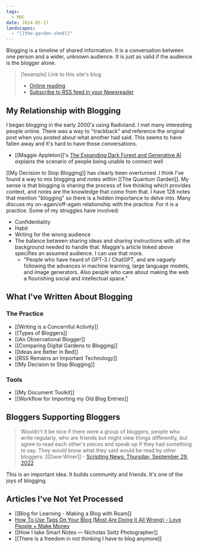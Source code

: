 ```yaml
---
tags:
  - MOC
date: 2024-05-17
landscapes:
  - "[[the-garden-shed]]"
---
```

Blogging is a timeline of shared information. It is a conversation between one person and a wider, unknown audience. It is just as valid if the audience is the blogger alone.

> [!example] Link to this site's blog
> - [Online reading](https://quantumgardener.info/blog/)
> - [Subscribe to RSS feed in your Newsreader](https://quantumgardener.info/feed)
## My Relationship with Blogging
I began blogging in the early 2000's using Radioland. I met many interesting people online. There was a way to "trackback" and reference the original post when you posted about what another had said. This seems to have fallen away and it's hard to have those conversations.
- [[Maggie Appleton]]'s [The Expanding Dark Forest and Generative AI](https://maggieappleton.com/ai-dark-forest) explains the scenario of people being unable to connect well

[[My Decision to Stop Blogging]] has clearly been overturned. I think I've found a way to mix blogging and notes within [[The Quantum Garden]]. My sense is that blogging is sharing the process of live thinking which provides context, and notes are the knowledge that come from that. I have 128 notes that mention "blogging" so there is a hidden importance to delve into. Many discuss my on-again/off-again relationship with the practice. For it is a practice. Some of my struggles have involved:
- Confidentiality
- Habit
- Writing for the wrong audience
- The balance between sharing ideas and sharing instructions with all the background needed to handle that. Maggie's article linked above specifies an assumed audience. I can use that more.
	- "People who have heard of GPT-3 / ChatGPT, and are vaguely following the advances in machine learning, large language models, and image generators. Also people who care about making the web a flourishing social and intellectual space."

## What I've Written About Blogging
### The Practice
- [[Writing is a Concernful Activity]]
- [[Types of Bloggers]]
- [[An Observational Blogger]]
- [[Comparing Digital Gardens to Blogging]]
- [[Ideas are Better in Bed]]
- [[RSS Remains an Important Technology]]
- [[My Decision to Stop Blogging]]
### Tools
- [[My Document Toolkit]] 
- [[Workflow for Importing my Old Blog Entries]]
## Bloggers Supporting Bloggers

> Wouldn't it be nice if there were a group of bloggers, people who write regularly, who are friends but might view things differently, but agree to read each other's pieces and speak up if they had something to say. They would know what they said would be read by other bloggers.
> [[Dave Winer]] - [Scripting News: Thursday, September 29, 2022](http://scripting.com/2022/09/29.html#a151000)

This is an important idea. It builds community and friends. It's one of the joys of blogging.

## Articles I've Not Yet Processed
- [[Blog for Learning - Making a Blog with Roam]]
- [How To Use Tags On Your Blog (Most Are Doing It All Wrong) - Love People + Make Money](https://lovepeoplemakemoney.com/how-to-use-tags-on-your-blog/)
- [[How I take Smart Notes — Nicholas Seitz Photographer]]
- [[There is a freedom in not thinking I have to blog anymore]]
